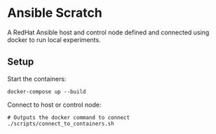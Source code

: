 # Ansible Scratch

A RedHat Ansible host and control node defined and connected using docker to run local experiments.

## Setup

Start the containers:

```shell
docker-compose up --build
```

Connect to host or control node:

```shell
# Outputs the docker command to connect
./scripts/connect_to_containers.sh
```

